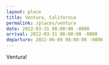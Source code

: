 ```yaml
---
layout: place
title: Ventura, California
permalink: /places/ventura
date: 2022-03-31 08:00:00 -0800
arrival: 2022-03-31 08:00:00 -0800
departure: 2022-06-09 08:00:00 -0800
---
```


Ventura!
